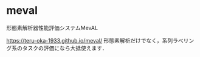 # meval
形態素解析器性能評価システムMevAL

https://teru-oka-1933.github.io/meval/
形態素解析だけでなく，系列ラべリング系のタスクの評価になら大抵使えます．
